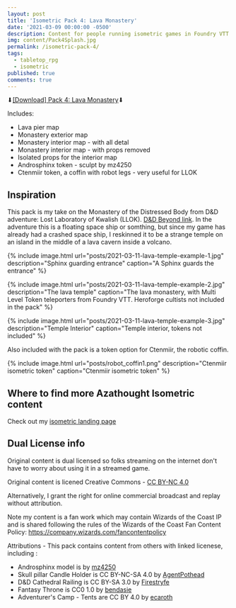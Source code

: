 ```yaml
---
layout: post
title: 'Isometric Pack 4: Lava Monastery'
date: '2021-03-09 00:00:00 -0500'
description: Content for people running isometric games in Foundry VTT or Roll20
img: content/Pack4Splash.jpg
permalink: /isometric-pack-4/
tags:
  - tabletop_rpg
  - isometric
published: true
comments: true
---
```

⬇[\[Download\] Pack 4: Lava Monastery](http://bit.ly/azathought-iso-lava-monastery)⬇

Includes:
* Lava pier map
* Monastery exterior map
* Monastery interior map - with all detal
* Monastery interior map - with props removed
* Isolated props for the interior map
* Androsphinx token - sculpt by mz4250
* Ctenmiir token, a coffin with robot legs - very useful for LLOK

## Inspiration
This pack is my take on the Monastery of the Distressed Body from D&D adventure: Lost Laboratory of Kwalish (LLOK). [D&D Beyond link](https://www.dndbeyond.com/sources/llok).  In the adventure this is a floating space ship or somthing, but since my game has already had a crashed space ship, I reskinned it to be a strange temple on an island in the middle of a lava cavern inside a volcano.

{% include image.html url="posts/2021-03-11-lava-temple-example-1.jpg" description="Sphinx guarding entrance" caption="A Sphinx guards the entrance" %}

{% include image.html url="posts/2021-03-11-lava-temple-example-2.jpg" description="The lava temple" caption="The lava monastery, with Multi Level Token teleporters from Foundry VTT. Heroforge cultists not included in the pack" %}

{% include image.html url="posts/2021-03-11-lava-temple-example-3.jpg" description="Temple Interior" caption="Temple interior, tokens not included" %}

Also included with the pack is a token option for Ctenmiir, the robotic coffin.

{% include image.html url="posts/robot_coffin1.png" description="Ctenmiir isometric token" caption="Ctenmiir isometric token" %}

## Where to find more Azathought Isometric content
Check out my [isometric landing page](/isometric/)

## Dual License info
Original content is dual licensed so folks streaming on the internet don't have to worry about using it in a streamed game.

Original content is licened Creative Commons - [CC BY-NC 4.0](https://creativecommons.org/licenses/by-nc/4.0/)

Alternatively, I grant the right for online commercial broadcast and replay without attribution.

Note my content is a fan work which may contain Wizards of the Coast IP and is shared following the rules of the Wizards of the Coast Fan Content Policy: https://company.wizards.com/fancontentpolicy

Attributions - This pack contains content from others with linked licenese, including :
* Androsphinx model is by [mz4250](https://www.shapeways.com/product/QNSXTEVEV/androsphinx)
* Skull pillar Candle Holder is CC BY-NC-SA 4.0 by [AgentPothead](https://www.thingiverse.com/thing:4460691)
* D&D Cathedral Railing is CC BY-SA 3.0 by [Firestryfe](https://www.thingiverse.com/thing:807548)
* Fantasy Throne is CC0 1.0 by [bendasie](https://www.thingiverse.com/thing:3332572)
* Adventurer's Camp - Tents are CC BY 4.0 by [ecaroth](https://www.thingiverse.com/thing:2653284)
